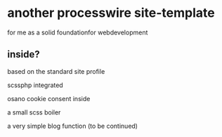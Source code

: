 # another processwire site-template

for me as a solid foundationfor webdevelopment

## inside?

based on the standard site profile

scssphp integrated

osano cookie consent inside

a small scss boiler

a very simple blog function (to be continued)